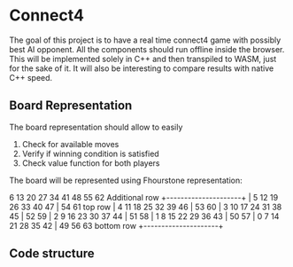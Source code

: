 # Connect4

The goal of this project is to have a real time connect4 game with possibly best AI opponent.
All the components should run offline inside the browser.
This will be implemented solely in C++ and then transpiled to WASM, just for the sake of it.
It will also be interesting to compare results with native C++ speed.

## Board Representation

The board representation should allow to easily

1. Check for available moves
2. Verify if winning condition is satisfied
3. Check value function for both players

The board will be represented using Fhourstone representation:

  6 13 20 27 34 41 48   55 62     Additional row
+---------------------+ 
| 5 12 19 26 33 40 47 | 54 61     top row
| 4 11 18 25 32 39 46 | 53 60
| 3 10 17 24 31 38 45 | 52 59
| 2  9 16 23 30 37 44 | 51 58
| 1  8 15 22 29 36 43 | 50 57
| 0  7 14 21 28 35 42 | 49 56 63  bottom row
+---------------------+

## Code structure

